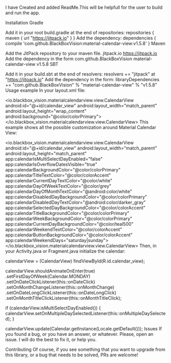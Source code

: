 I have Created and added ReadMe.This will be helpfull for the user to build and run the app.

Installation
Gradle

Add it in your root build.gradle at the end of repositories:
repositories {
	maven { 
	    url "https://jitpack.io"
	}
}
Add the dependency:
dependencies {
    compile 'com.github.BlackBoxVision:material-calendar-view:v1.5.8'
}
Maven

Add the JitPack repository to your maven file.
<repository>
     <id>jitpack.io</id>
     <url>https://jitpack.io</url>
</repository>
Add the dependency in the form
<dependency>
    <groupId>com.github.BlackBoxVision</groupId>
    <artifactId>material-calendar-view</artifactId>
    <version>v1.5.8</version>
</dependency>
SBT

Add it in your build.sbt at the end of resolvers:
resolvers += "jitpack" at "https://jitpack.io"
Add the dependency in the form:
libraryDependencies += "com.github.BlackBoxVision" % "material-calendar-view" % "v1.5.8"
Usage example
In your layout.xml file:

<io.blackbox_vision.materialcalendarview.view.CalendarView
	android:id="@+id/calendar_view"
	android:layout_width="match_parent"
	android:layout_height="wrap_content"
	android:background="@color/colorPrimary">
</io.blackbox_vision.materialcalendarview.view.CalendarView>
This example shows all the possible customization around Material Calendar View:

<io.blackbox_vision.materialcalendarview.view.CalendarView
	android:id="@+id/calendar_view"
	android:layout_width="match_parent"
	android:layout_height="match_parent"
	app:calendarIsMultiSelectDayEnabled="false"
	app:calendarIsOverflowDatesVisible="true"
	app:calendarBackgroundColor="@color/colorPrimary"
	app:calendarTitleTextColor="@color/colorAccent"
	app:calendarCurrentDayTextColor="@color/white"
	app:calendarDayOfWeekTextColor="@color/grey"
	app:calendarDayOfMonthTextColor="@android:color/white"
	app:calendarDisabledDayBackgroundColor="@color/colorPrimary"
	app:calendarDisabledDayTextColor="@android:color/darker_gray"
	app:calendarSelectedDayBackgroundColor="@color/colorAccent"
	app:calendarTitleBackgroundColor="@color/colorPrimary"
	app:calendarWeekBackgroundColor="@color/colorPrimary"
	app:calendarCurrentDayBackgroundColor="@color/teal500"
	app:calendarWeekendTextColor="@color/colorAccent"
	app:calendarButtonBackgroundColor="@color/colorAccent"
	app:calendarWeekendDays="saturday|sunday">
</io.blackbox_vision.materialcalendarview.view.CalendarView>
Then, in your Activity.java or Fragment.java initialize the calendar:

calendarView = (CalendarView) findViewById(R.id.calendar_view);

calendarView.shouldAnimateOnEnter(true)
	.setFirstDayOfWeek(Calendar.MONDAY)	
	.setOnDateClickListener(this::onDateClick)
	.setOnMonthChangeListener(this::onMonthChange)
	.setOnDateLongClickListener(this::onDateLongClick)
	.setOnMonthTitleClickListener(this::onMonthTitleClick);

if (calendarView.isMultiSelectDayEnabled()) {
	calendarView.setOnMultipleDaySelectedListener(this::onMultipleDaySelected);
}

calendarView.update(Calendar.getInstance(Locale.getDefault()));
Issues
If you found a bug, or you have an answer, or whatever. Please, open an issue. I will do the best to fix it, or help you.

Contributing
Of course, if you see something that you want to upgrade from this library, or a bug that needs to be solved, PRs are welcome!